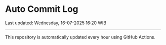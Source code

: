 # Auto Commit Log

Last updated: Wednesday, 16-07-2025 16:20 WIB

---

This repository is automatically updated every hour using GitHub Actions.
